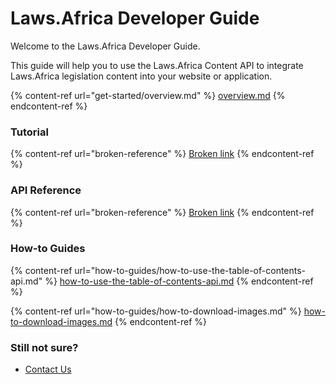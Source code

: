 # Laws.Africa Developer Guide

Welcome to the Laws.Africa Developer Guide.

This guide will help you to use the Laws.Africa Content API to integrate Laws.Africa legislation  content into your website or application.

{% content-ref url="get-started/overview.md" %}
[overview.md](get-started/overview.md)
{% endcontent-ref %}

### **Tutorial**

{% content-ref url="broken-reference" %}
[Broken link](broken-reference)
{% endcontent-ref %}

### API Reference

{% content-ref url="broken-reference" %}
[Broken link](broken-reference)
{% endcontent-ref %}

### **How-to Guides**

{% content-ref url="how-to-guides/how-to-use-the-table-of-contents-api.md" %}
[how-to-use-the-table-of-contents-api.md](how-to-guides/how-to-use-the-table-of-contents-api.md)
{% endcontent-ref %}

{% content-ref url="how-to-guides/how-to-download-images.md" %}
[how-to-download-images.md](how-to-guides/how-to-download-images.md)
{% endcontent-ref %}

### **Still not sure?**

* [Contact Us](https://laws.africa/contact)
